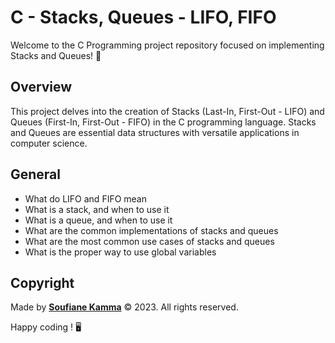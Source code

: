# C - Stacks, Queues - LIFO, FIFO

Welcome to the C Programming project repository focused on implementing Stacks and Queues! 🚀

## Overview

This project delves into the creation of Stacks (Last-In, First-Out - LIFO) and Queues (First-In, First-Out - FIFO) in the C programming language. Stacks and Queues are essential data structures with versatile applications in computer science.

## General
- What do LIFO and FIFO mean
- What is a stack, and when to use it
- What is a queue, and when to use it
- What are the common implementations of stacks and queues
- What are the most common use cases of stacks and queues
- What is the proper way to use global variables

## Copyright

Made by [**Soufiane Kamma**](https://github.com/SoufianKm) © 2023. All rights reserved.


Happy coding ! 🖥️
